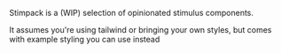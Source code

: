 Stimpack is a (WIP) selection of opinionated stimulus components.

It assumes you're using tailwind or bringing your own styles, but comes with example styling you can use instead
